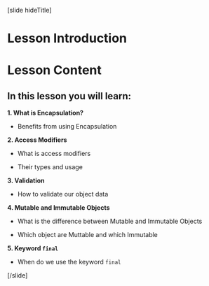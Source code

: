 [slide hideTitle]

# Lesson Introduction

# Lesson Content

## In this lesson you will learn:

**1. What is Encapsulation?** 

- Benefits from using Encapsulation

**2. Access Modifiers**

- What is access modifiers

- Their types and usage

**3. Validation**

- How to validate our object data

**4. Mutable and Immutable Objects**

- What is the difference between Mutable and Immutable Objects

- Which object are Muttable and which Immutable

**5. Keyword `final`**

- When do we use the keyword `final`
    
[/slide]
